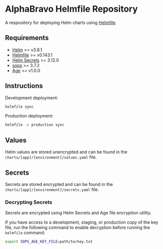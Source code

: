 # AlphaBravo Helmfile Repository
A respository for deploying Helm charts using [Helmfile](https://github.com/roboll/helmfile).

## Requirements
* [Helm](https://helm.sh/docs/intro/install/) >= v3.8.1
* [Helmfile](https://github.com/roboll/helmfile) >= v0.143.1
* [Helm Secrets](https://github.com/jkroepke/helm-secrets) >= 3.12.0
* [sops](https://github.com/mozilla/sops) >= 3.7.2
* [Age](https://github.com/FiloSottile/age) >= v1.0.0

## Instructions
Development deployment:
```bash
helmfile sync
```

Production deployment:
```bash
helmfile -e production sync
```

## Values
Helm values are stored unencrypted and can be found in the `charts/[app]/[environment]/values.yaml` file.

## Secrets
Secrets are stored encrypted and can be found in the `charts/[app]/[environment]/secrets.yaml` file.

### Decrypting Secrets
Secrets are encrypted using Helm Secrets and Age file encryption utility.

If you have access to a development, staging, or production copy of the key file, run the following command to enable decryption before running the `helmfile` command:
```bash
export SOPS_AGE_KEY_FILE=path/to/key.txt
```

